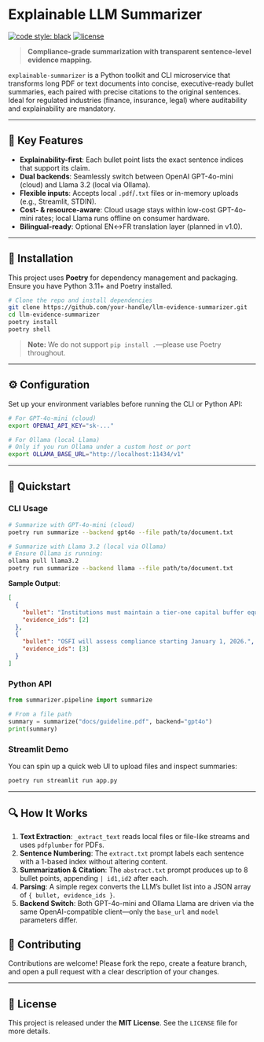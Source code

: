 # Explainable LLM Summarizer

[![code style: black](https://img.shields.io/badge/code%20style-black-000000.svg)](https://github.com/psf/black)
[![license](https://img.shields.io/badge/license-MIT-blue.svg)](/LICENSE)

> **Compliance-grade summarization with transparent sentence-level evidence mapping.**

`explainable-summarizer` is a Python toolkit and CLI microservice that transforms long PDF or text documents into concise, executive-ready bullet summaries, each paired with precise citations to the original sentences. Ideal for regulated industries (finance, insurance, legal) where auditability and explainability are mandatory.

---

## 🚩 Key Features

- **Explainability-first**: Each bullet point lists the exact sentence indices that support its claim.
- **Dual backends**: Seamlessly switch between OpenAI GPT-4o-mini (cloud) and Llama 3.2 (local via Ollama).
- **Flexible inputs**: Accepts local `.pdf`/`.txt` files or in-memory uploads (e.g., Streamlit, STDIN).
- **Cost- & resource-aware**: Cloud usage stays within low-cost GPT-4o-mini rates; local Llama runs offline on consumer hardware.
- **Bilingual-ready**: Optional EN↔FR translation layer (planned in v1.0).

---

## 🧰 Installation

This project uses **Poetry** for dependency management and packaging. Ensure you have Python 3.11+ and Poetry installed.

```bash
# Clone the repo and install dependencies
git clone https://github.com/your-handle/llm-evidence-summarizer.git
cd llm-evidence-summarizer
poetry install
poetry shell
```

> **Note:** We do not support `pip install .`—please use Poetry throughout.

---

## ⚙️ Configuration

Set up your environment variables before running the CLI or Python API:

```bash
# For GPT-4o-mini (cloud)
export OPENAI_API_KEY="sk-..."

# For Ollama (local Llama)
# Only if you run Ollama under a custom host or port
export OLLAMA_BASE_URL="http://localhost:11434/v1"
```

---

## 🚀 Quickstart

### CLI Usage

```bash
# Summarize with GPT-4o-mini (cloud)
poetry run summarize --backend gpt4o --file path/to/document.txt

# Summarize with Llama 3.2 (local via Ollama)
# Ensure Ollama is running:
ollama pull llama3.2
poetry run summarize --backend llama --file path/to/document.txt
```

**Sample Output**:
```json
[
  {
    "bullet": "Institutions must maintain a tier-one capital buffer equal to 2.5% of risk-weighted assets.",
    "evidence_ids": [2]
  },
  {
    "bullet": "OSFI will assess compliance starting January 1, 2026.",
    "evidence_ids": [3]
  }
]
```

### Python API

```python
from summarizer.pipeline import summarize

# From a file path
summary = summarize("docs/guideline.pdf", backend="gpt4o")
print(summary)

```

### Streamlit Demo

You can spin up a quick web UI to upload files and inspect summaries:

```bash
poetry run streamlit run app.py
```

---

## 🔍 How It Works

1. **Text Extraction**: `_extract_text` reads local files or file-like streams and uses `pdfplumber` for PDFs.
2. **Sentence Numbering**: The `extract.txt` prompt labels each sentence with a 1-based index without altering content.
3. **Summarization & Citation**: The `abstract.txt` prompt produces up to 8 bullet points, appending `| id1,id2` after each.
4. **Parsing**: A simple regex converts the LLM’s bullet list into a JSON array of `{ bullet, evidence_ids }`.
5. **Backend Switch**: Both GPT-4o-mini and Ollama Llama are driven via the same OpenAI-compatible client—only the `base_url` and `model` parameters differ.

## 🤝 Contributing

Contributions are welcome! Please fork the repo, create a feature branch, and open a pull request with a clear description of your changes.

---

## 📄 License

This project is released under the **MIT License**. See the `LICENSE` file for more details.
